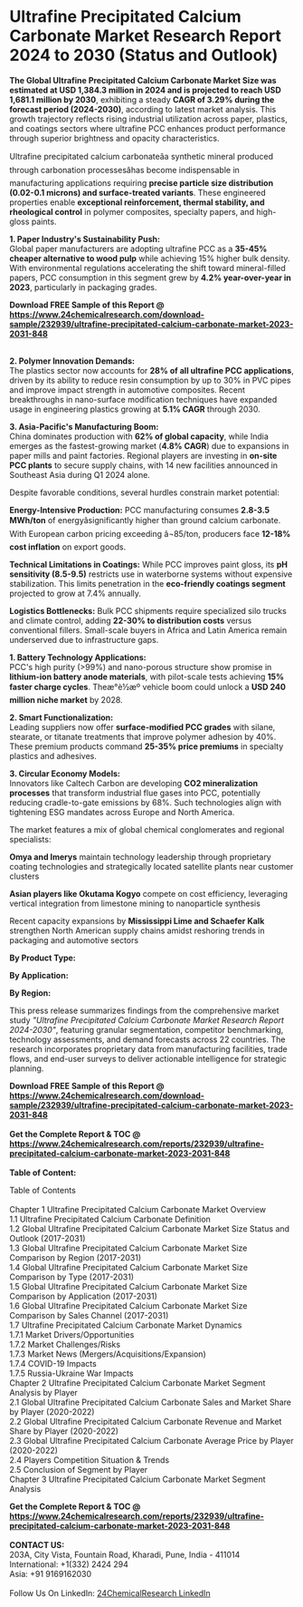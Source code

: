 <h1>Ultrafine Precipitated Calcium Carbonate Market Research Report 2024 to 2030 (Status and Outlook)</h1><p><strong>The Global Ultrafine Precipitated Calcium Carbonate Market Size was estimated at USD 1,384.3 million in 2024 and is projected to reach USD 1,681.1 million by 2030</strong>, exhibiting a steady <strong>CAGR of 3.29% during the forecast period (2024-2030)</strong>, according to latest market analysis. This growth trajectory reflects rising industrial utilization across paper, plastics, and coatings sectors where ultrafine PCC enhances product performance through superior brightness and opacity characteristics.</p><p>Ultrafine precipitated calcium carbonateâa synthetic mineral produced through carbonation processesâhas become indispensable in manufacturing applications requiring <strong>precise particle size distribution (0.02-0.1 microns) and surface-treated variants</strong>. These engineered properties enable <strong>exceptional reinforcement, thermal stability, and rheological control</strong> in polymer composites, specialty papers, and high-gloss paints.</p><p><strong>1. Paper Industry's Sustainability Push:</strong><br>
Global paper manufacturers are adopting ultrafine PCC as a <strong>35-45% cheaper alternative to wood pulp</strong> while achieving 15% higher bulk density. With environmental regulations accelerating the shift toward mineral-filled papers, PCC consumption in this segment grew by <strong>4.2% year-over-year in 2023</strong>, particularly in packaging grades.</p><div><b>Download FREE Sample of this Report @ 
            <a href="https://www.24chemicalresearch.com/download-sample/232939/ultrafine-precipitated-calcium-carbonate-market-2023-2031-848">
            https://www.24chemicalresearch.com/download-sample/232939/ultrafine-precipitated-calcium-carbonate-market-2023-2031-848</a></b></div><br><p><strong>2. Polymer Innovation Demands:</strong><br>
The plastics sector now accounts for <strong>28% of all ultrafine PCC applications</strong>, driven by its ability to reduce resin consumption by up to 30% in PVC pipes and improve impact strength in automotive composites. Recent breakthroughs in nano-surface modification techniques have expanded usage in engineering plastics growing at <strong>5.1% CAGR</strong> through 2030.</p><p><strong>3. Asia-Pacific's Manufacturing Boom:</strong><br>
China dominates production with <strong>62% of global capacity</strong>, while India emerges as the fastest-growing market (<strong>4.8% CAGR</strong>) due to expansions in paper mills and paint factories. Regional players are investing in <strong>on-site PCC plants</strong> to secure supply chains, with 14 new facilities announced in Southeast Asia during Q1 2024 alone.</p><p>Despite favorable conditions, several hurdles constrain market potential:</p><p><strong>Energy-Intensive Production:</strong> PCC manufacturing consumes <strong>2.8-3.5 MWh/ton</strong> of energyâsignificantly higher than ground calcium carbonate. With European carbon pricing exceeding â¬85/ton, producers face <strong>12-18% cost inflation</strong> on export goods.</p><p><strong>Technical Limitations in Coatings:</strong> While PCC improves paint gloss, its <strong>pH sensitivity (8.5-9.5)</strong> restricts use in waterborne systems without expensive stabilization. This limits penetration in the <strong>eco-friendly coatings segment</strong> projected to grow at 7.4% annually.</p><p><strong>Logistics Bottlenecks:</strong> Bulk PCC shipments require specialized silo trucks and climate control, adding <strong>22-30% to distribution costs</strong> versus conventional fillers. Small-scale buyers in Africa and Latin America remain underserved due to infrastructure gaps.</p><p><strong>1. Battery Technology Applications:</strong><br>
PCC's high purity (&gt;99%) and nano-porous structure show promise in <strong>lithium-ion battery anode materials</strong>, with pilot-scale tests achieving <strong>15% faster charge cycles</strong>. Theæ°è½æº vehicle boom could unlock a <strong>USD 240 million niche market</strong> by 2028.</p><p><strong>2. Smart Functionalization:</strong><br>
Leading suppliers now offer <strong>surface-modified PCC grades</strong> with silane, stearate, or titanate treatments that improve polymer adhesion by 40%. These premium products command <strong>25-35% price premiums</strong> in specialty plastics and adhesives.</p><p><strong>3. Circular Economy Models:</strong><br>
Innovators like Caltech Carbon are developing <strong>CO2 mineralization processes</strong> that transform industrial flue gases into PCC, potentially reducing cradle-to-gate emissions by 68%. Such technologies align with tightening ESG mandates across Europe and North America.</p><p>The market features a mix of global chemical conglomerates and regional specialists:</p><p><strong>Omya and Imerys</strong> maintain technology leadership through proprietary coating technologies and strategically located satellite plants near customer clusters</p><p><strong>Asian players like Okutama Kogyo</strong> compete on cost efficiency, leveraging vertical integration from limestone mining to nanoparticle synthesis</p><p>Recent capacity expansions by <strong>Mississippi Lime and Schaefer Kalk</strong> strengthen North American supply chains amidst reshoring trends in packaging and automotive sectors</p><p><strong>By Product Type:</strong></p><p><strong>By Application:</strong></p><p><strong>By Region:</strong></p><p>This press release summarizes findings from the comprehensive market study <em>"Ultrafine Precipitated Calcium Carbonate Market Research Report 2024-2030"</em>, featuring granular segmentation, competitor benchmarking, technology assessments, and demand forecasts across 22 countries. The research incorporates proprietary data from manufacturing facilities, trade flows, and end-user surveys to deliver actionable intelligence for strategic planning.</p><div><b>Download FREE Sample of this Report @ 
            <a href="https://www.24chemicalresearch.com/download-sample/232939/ultrafine-precipitated-calcium-carbonate-market-2023-2031-848">
            https://www.24chemicalresearch.com/download-sample/232939/ultrafine-precipitated-calcium-carbonate-market-2023-2031-848</a></b></div><br><div><b>Get the Complete Report & TOC @ 
            <a href="https://www.24chemicalresearch.com/reports/232939/ultrafine-precipitated-calcium-carbonate-market-2023-2031-848">
            https://www.24chemicalresearch.com/reports/232939/ultrafine-precipitated-calcium-carbonate-market-2023-2031-848</a></b></div><br>
            <b>Table of Content:</b><p>Table of Contents<br />
<br />
Chapter 1 Ultrafine Precipitated Calcium Carbonate Market Overview<br />
    1.1 Ultrafine Precipitated Calcium Carbonate Definition<br />
    1.2 Global Ultrafine Precipitated Calcium Carbonate Market Size Status and Outlook (2017-2031)<br />
    1.3 Global Ultrafine Precipitated Calcium Carbonate Market Size Comparison by Region (2017-2031)<br />
    1.4 Global Ultrafine Precipitated Calcium Carbonate Market Size Comparison by Type (2017-2031)<br />
    1.5 Global Ultrafine Precipitated Calcium Carbonate Market Size Comparison by Application (2017-2031)<br />
    1.6 Global Ultrafine Precipitated Calcium Carbonate Market Size Comparison by Sales Channel (2017-2031)<br />
    1.7 Ultrafine Precipitated Calcium Carbonate Market Dynamics<br />
        1.7.1 Market Drivers/Opportunities<br />
        1.7.2 Market Challenges/Risks<br />
        1.7.3 Market News (Mergers/Acquisitions/Expansion)<br />
        1.7.4 COVID-19 Impacts<br />
        1.7.5 Russia-Ukraine War Impacts<br />
Chapter 2 Ultrafine Precipitated Calcium Carbonate Market Segment Analysis by Player<br />
    2.1 Global Ultrafine Precipitated Calcium Carbonate Sales and Market Share by Player (2020-2022)<br />
    2.2 Global Ultrafine Precipitated Calcium Carbonate Revenue and Market Share by Player (2020-2022)<br />
    2.3 Global Ultrafine Precipitated Calcium Carbonate Average Price by Player (2020-2022)<br />
    2.4 Players Competition Situation & Trends<br />
    2.5 Conclusion of Segment by Player<br />
Chapter 3 Ultrafine Precipitated Calcium Carbonate Market Segment Analysis </p><div><b>Get the Complete Report & TOC @ 
            <a href="https://www.24chemicalresearch.com/reports/232939/ultrafine-precipitated-calcium-carbonate-market-2023-2031-848">
            https://www.24chemicalresearch.com/reports/232939/ultrafine-precipitated-calcium-carbonate-market-2023-2031-848</a></b></div><br><b>CONTACT US:</b><br>
            203A, City Vista, Fountain Road, Kharadi, Pune, India - 411014<br>
            International: +1(332) 2424 294<br>
            Asia: +91 9169162030 <br><br>
            Follow Us On LinkedIn: <a href="https://www.linkedin.com/company/24chemicalresearch/">24ChemicalResearch LinkedIn</a>